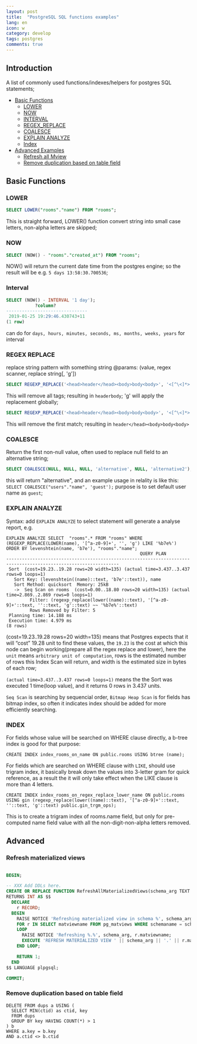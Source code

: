 ```yaml
---
layout: post
title:  "PostgreSQL SQL functions examples"
lang: en
icon: w
category: develop
tags: postgres
comments: true
---
```


## Introduction
A list of commonly used functions/indexes/helpers for postgres SQL statements;

- [Basic Functions](#basic-functions)
    - [LOWER](#lower)
    - [NOW](#now)
    - [INTERVAL](#interval)
    - [REGEX_REPLACE](#regex-replace)
    - [COALESCE](#coalesce)
    - [EXPLAIN ANALYZE](#explain-analyze)
    - [Index](#index)
- [Advanced Examples](#advanced)
    - [Refresh all Mview](#refresh-materialized-views)
    - [Remove duplication based on table field](#Remove-duplication-based-on-table-field)

## Basic Functions

### LOWER
```sql
SELECT LOWER("rooms"."name") FROM "rooms";
```
This is straight forward, LOWER() function convert string into small case letters, non-alpha letters are skipped;

### NOW
```sql
SELECT (NOW() - "rooms"."created_at") FROM "rooms";
```
NOW() will return the current date time from the postgres engine;
so the result will be e.g. `5 days 13:58:30.700536`;

### Interval
```sql
SELECT (NOW() - INTERVAL '1 day');
           ?column?
-------------------------------
 2019-01-25 19:29:46.430743+11
(1 row)
```
can do for `days, hours, minutes, seconds, ms, months, weeks, years` for interval

### REGEX REPLACE
replace string pattern with something string
@params: (value, regex scanner, replace string[, 'g'])
```sql
SELECT REGEXP_REPLACE('<head>header</head><body>body<body>', '<[^\<]*>', '', 'g');
```
This will remove all tags; resulting in `headerbody`; 'g' will apply the replacement globally;
```sql
SELECT REGEXP_REPLACE('<head>header</head><body>body<body>', '<[^\<]*>', '');
```
This will remove the first match; resulting in `header</head><body>body<body>`

### COALESCE
Return the first non-null value, often used to replace null field to an alternative string;
```sql
SELECT COALESCE(NULL, NULL, NULL, 'alternative', NULL, 'alternative2');
```
this will return "alternative", and an example usage in relality is like this:
`SELECT COALESCE("users"."name", 'guest');` purpose is to set default user name as `guest`;

### EXPLAIN ANALYZE
Syntax: add `EXPLAIN ANALYZE` to select statement will generate a analyse report, e.g.
```
EXPLAIN ANALYZE SELECT  "rooms".* FROM "rooms" WHERE (REGEXP_REPLACE(LOWER(name), '[^a-z0-9]+', '', 'g') LIKE '%b7e%') ORDER BY levenshtein(name, 'b7e'), "rooms"."name";
                                                   QUERY PLAN
-----------------------------------------------------------------------------------------------------------------
 Sort  (cost=19.23..19.28 rows=20 width=135) (actual time=3.437..3.437 rows=0 loops=1)
   Sort Key: (levenshtein((name)::text, 'b7e'::text)), name
   Sort Method: quicksort  Memory: 25kB
   ->  Seq Scan on rooms  (cost=0.00..18.80 rows=20 width=135) (actual time=2.869..2.869 rows=0 loops=1)
         Filter: (regexp_replace(lower((name)::text), '[^a-z0-9]+'::text, ''::text, 'g'::text) ~~ '%b7e%'::text)
         Rows Removed by Filter: 5
 Planning time: 14.188 ms
 Execution time: 4.979 ms
(8 rows)
```
(cost=19.23..19.28 rows=20 width=135) means that Postgres expects that it will “cost” 19.28 unit to find these values, the `19.23` is the cost at which this node can begin working(prepare all the regex replace and lower), here the `unit` means `arbitrary unit of computation`, rows is the estimated number of rows this Index Scan will return, and width is the estimated size in bytes of each row;

`(actual time=3.437..3.437 rows=0 loops=1)` means the the Sort was executed 1 time(loop value), and it returns 0 rows in 3.437 units.

`Seq Scan` is searching by sequencial order, `Bitmap Heap Scan` is for fields has bitmap index, so often it indicates index should be added for more efficiently searching.

### INDEX
For fields whose value will be searched on WHERE clause directly, a b-tree index is good for that purpose:

```
CREATE INDEX index_rooms_on_name ON public.rooms USING btree (name);
```

For fields which are searched on WHERE clause with `LIKE`, should use trigram index, it basically break down the values into 3-letter gram for quick reference, as a result the it will only take effect when the LIKE clause is more than 4 letters.

```
CREATE INDEX index_rooms_on_regex_replace_lower_name ON public.rooms USING gin (regexp_replace(lower((name)::text), '[^a-z0-9]+'::text, ''::text, 'g'::text) public.gin_trgm_ops);
```

This is to create a trigram index of rooms.name field, but only for pre-computed name field value with all the non-digit-non-alpha letters removed.

## Advanced

### Refresh materialized views

```sql

BEGIN;

-- XXX Add DDLs here.
CREATE OR REPLACE FUNCTION RefreshAllMaterializedViews(schema_arg TEXT DEFAULT 'public')
RETURNS INT AS $$
  DECLARE
    r RECORD;
  BEGIN
    RAISE NOTICE 'Refreshing materialized view in schema %', schema_arg;
    FOR r IN SELECT matviewname FROM pg_matviews WHERE schemaname = schema_arg
    LOOP
      RAISE NOTICE 'Refreshing %.%', schema_arg, r.matviewname;
      EXECUTE 'REFRESH MATERIALIZED VIEW ' || schema_arg || '.' || r.matviewname;
    END LOOP;

    RETURN 1;
  END
$$ LANGUAGE plpgsql;

COMMIT;
```

### Remove duplication based on table field

    DELETE FROM dups a USING (
      SELECT MIN(ctid) as ctid, key
      FROM dups
      GROUP BY key HAVING COUNT(*) > 1
    ) b
    WHERE a.key = b.key
    AND a.ctid <> b.ctid

